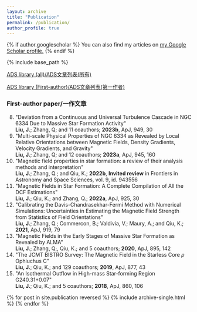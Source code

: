 ```yaml
---
layout: archive
title: "Publication"
permalink: /publication/
author_profile: true
---
```


{% if author.googlescholar %}
  You can also find my articles on <u><a href="{{author.googlescholar}}">my Google Scholar profile</a>.</u>
{% endif %}

{% include base_path %}

[ADS library (all)/ADS文章列表(所有)](https://ui.adsabs.harvard.edu/public-libraries/NMQGgqroSeurMcPVsgLiqQ)

[ADS library (First-author)/ADS文章列表(第一作者)](https://ui.adsabs.harvard.edu/public-libraries/BHaOyBG7Q-C6tUacIfbv3Q)

### First-author paper/一作文章
8. "Deviation from a Continuous and Universal Turbulence Cascade in NGC 6334 Due to Massive Star Formation Activity"  
**Liu, J.**; Zhang, Q; and 11 coauthors; **2023b**, ApJ, 949, 30
7. "Multi-scale Physical Properties of NGC 6334 as Revealed by Local Relative Orientations between Magnetic Fields, Density Gradients, Velocity Gradients, and Gravity"  
**Liu, J.**; Zhang, Q; and 12 coauthors; **2023a**, ApJ, 945, 160
6. "Magnetic field properties in star formation: a review of their analysis methods and interpretation"  
**Liu, J.**; Zhang, Q.; and Qiu, K.; **2022b**, **Invited review** in Frontiers in Astronomy and Space Sciences, vol. 9, id. 943556
5. "Magnetic Fields in Star Formation: A Complete Compilation of All the DCF Estimations"  
**Liu, J.**; Qiu, K.; and Zhang, Q.; **2022a**, ApJ, 925, 30
4. "Calibrating the Davis-Chandrasekhar-Fermi Method with Numerical Simulations: Uncertainties in Estimating the Magnetic Field Strength from Statistics of Field Orientations"  
**Liu, J.**; Zhang, Q.; Commercon, B.; Valdivia, V.; Maury, A.; and Qiu, K.; **2021**, ApJ, 919, 79
3. "Magnetic Fields in the Early Stages of Massive Star Formation as Revealed by ALMA"  
**Liu, J.**; Zhang, Q;, Qiu, K.; and 5 coauthors; **2020**, ApJ, 895, 142
2. "The JCMT BISTRO Survey: The Magnetic Field in the Starless Core $\rho$ Ophiuchus C"  
**Liu, J.**; Qiu, K.; and 129 coauthors; **2019**, ApJ, 877, 43
1. "An Isothermal Outflow in High-mass Star-forming Region G240.31+0.07"  
**Liu, J.**; Qiu, K.; and 5 coauthors; **2018**, ApJ, 860, 106


{% for post in site.publication reversed %}
  {% include archive-single.html %}
{% endfor %}
